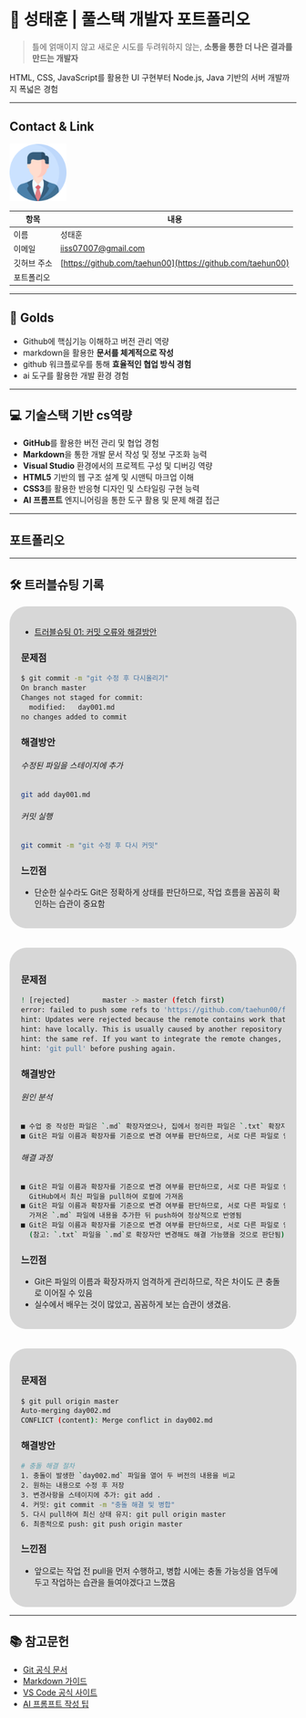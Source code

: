 # 🚀 성태훈 | 풀스택 개발자 포트폴리오

> 틀에 얽매이지 않고 새로운 시도를 두려워하지 않는, 
> **소통을 통한 더 나은 결과를 만드는 개발자**

HTML, CSS, JavaScript를 활용한 UI 구현부터 Node.js, Java 기반의 서버 개발까지 폭넓은 경험


---
## Contact & Link
<!--![프로필](./track001_github/me.png) -->
<img src = "./track001_github/me.png" alt = "프로필" width = "100">

| 항목       | 내용 |
|------------|------|
| 이름       | 성태훈 |
| 이메일     | iiss07007@gmail.com |
| 깃허브 주소 | [https://github.com/taehun00](https://github.com/taehun00) |
| 포트폴리오 |  |

---

## 🎯 Golds
- Github에 핵심기능 이해하고 버전 관리 역량
- markdown을 활용한 **문서를 체계적으로 작성**
- github 워크플로우를 통해 **효율적인 협업 방식 경험**
- ai 도구를 활용한 개발 환경 경험

---

## 💻 기술스택 기반 cs역량

- **GitHub**를 활용한 버전 관리 및 협업 경험  
- **Markdown**을 통한 개발 문서 작성 및 정보 구조화 능력  
- **Visual Studio** 환경에서의 프로젝트 구성 및 디버깅 역량  
- **HTML5** 기반의 웹 구조 설계 및 시맨틱 마크업 이해  
- **CSS3**를 활용한 반응형 디자인 및 스타일링 구현 능력  
- **AI 프롬프트** 엔지니어링을 통한 도구 활용 및 문제 해결 접근

---

## 포트폴리오

---

## 🛠️ 트러블슈팅 기록
<div  style="background-color:rgba(0,0,0,0.15); padding:20px; border-radius:30px; box-shadow:0 0 5px rgba(0,0,0,0 5)">

- [트러블슈팅 01: 커밋 오류와 해결방안](./track001_github/troubleshooting001.md)

### **문제점**
```bash
$ git commit -m "git 수정 후 다시올리기"
On branch master
Changes not staged for commit:
  modified:   day001.md
no changes added to commit
```

### **해결방안**
###### 수정된 파일을 스테이지에 추가
```bash
git add day001.md
```

###### 커밋 실행
```bash
git commit -m "git 수정 후 다시 커밋"
```

### **느낀점**
- 단순한 실수라도 Git은 정확하게 상태를 판단하므로, 작업 흐름을 꼼꼼히 확인하는 습관이 중요함

</div>

<br/>
<br/>

<div  style="background-color:rgba(0,0,0,0.15); padding:20px; border-radius:30px; box-shadow:0 0 5px rgba(0,0,0,0 5)">

### **문제점**
```bash
! [rejected]        master -> master (fetch first)
error: failed to push some refs to 'https://github.com/taehun00/fullstack_20250825.git'
hint: Updates were rejected because the remote contains work that you do not
hint: have locally. This is usually caused by another repository pushing to
hint: the same ref. If you want to integrate the remote changes, use
hint: 'git pull' before pushing again.
```

### **해결방안**
###### 원인 분석
```bash
■ 수업 중 작성한 파일은 `.md` 확장자였으나, 집에서 정리한 파일은 `.txt` 확장자였음
■ Git은 파일 이름과 확장자를 기준으로 변경 여부를 판단하므로, 서로 다른 파일로 인식됨
```

###### 해결 과정
```bash
■ Git은 파일 이름과 확장자를 기준으로 변경 여부를 판단하므로, 서로 다른 파일로 인식됨
  GitHub에서 최신 파일을 pull하여 로컬에 가져옴
■ Git은 파일 이름과 확장자를 기준으로 변경 여부를 판단하므로, 서로 다른 파일로 인식됨
  가져온 `.md` 파일에 내용을 추가한 뒤 push하여 정상적으로 반영됨
■ Git은 파일 이름과 확장자를 기준으로 변경 여부를 판단하므로, 서로 다른 파일로 인식됨
  (참고: `.txt` 파일을 `.md`로 확장자만 변경해도 해결 가능했을 것으로 판단됨)
```

### **느낀점**
- Git은 파일의 이름과 확장자까지 엄격하게 관리하므로, 작은 차이도 큰 충돌로 이어질 수 있음
- 실수에서 배우는 것이 많았고, 꼼꼼하게 보는 습관이 생겼음.


</div>
<br/>
<br/>

<div  style="background-color:rgba(0,0,0,0.15); padding:20px; border-radius:30px; box-shadow:0 0 5px rgba(0,0,0,0 5)">

### 문제점
```bash
$ git pull origin master
Auto-merging day002.md
CONFLICT (content): Merge conflict in day002.md
```

### 해결방안
```bash
# 충돌 해결 절차
1. 충돌이 발생한 `day002.md` 파일을 열어 두 버전의 내용을 비교
2. 원하는 내용으로 수정 후 저장
3. 변경사항을 스테이지에 추가: git add .
4. 커밋: git commit -m "충돌 해결 및 병합"
5. 다시 pull하여 최신 상태 유지: git pull origin master
6. 최종적으로 push: git push origin master
```

### **느낀점**
- 앞으로는 작업 전 pull을 먼저 수행하고, 병합 시에는 충돌 가능성을 염두에 두고 작업하는 습관을 들여야겠다고 느꼈음

</div>

---

## 📚 참고문헌

- [Git 공식 문서](https://git-scm.com/doc)  
- [Markdown 가이드](https://www.markdownguide.org/basic-syntax/)  
- [VS Code 공식 사이트](https://code.visualstudio.com/)  
- [AI 프롬프트 작성 팁](https://learn.microsoft.com/en-us/azure/ai-services/openai/how-to/prompt-engineering)